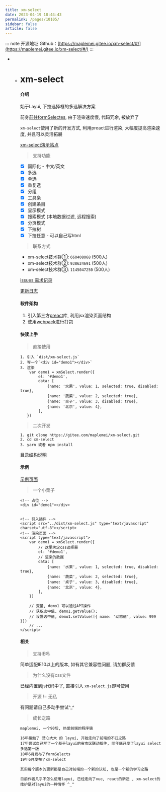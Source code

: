 ```yaml
---
title: xm-select
date: 2023-04-19 18:44:43
permalink: /pages/10105/
sidebar: false
article: false
---
```

::: note 开源地址
Github：[https://maplemei.gitee.io/xm-select/#/](https://maplemei.gitee.io/xm-select/#/)
:::
- - # xm-select

    #### 介绍

    始于Layui, 下拉选择框的多选解决方案

    前身[前往formSelectes](https://github.com/hnzzmsf/layui-formSelects), 由于渲染速度慢, 代码冗余, 被放弃了

    `xm-select`使用了新的开发方式, 利用preact进行渲染, 大幅度提高渲染速度, 并且可以灵活拓展

    [xm-select演示站点](https://maplemei.gitee.io/xm-select/)

    > 支持功能

    - [X] 国际化 - 中文/英文
    - [X] 多选
    - [X] 单选
    - [X] 重复选
    - [X] 分组
    - [X] 工具条
    - [X] 创建条目
    - [X] 显示模式
    - [X] 搜索模式 (本地数据过滤, 远程搜索)
    - [X] 分页模式
    - [X] 下拉树
    - [X] 下拉任意 - 可以自己写html

    > 联系方式

    - xm-select技术群①: `660408068` (500人)
    - xm-select技术群②: `938624691` (500人)
    - xm-select技术群③: `1145047250` (500人)

    [issues 需求记录](https://gitee.com/maplemei/xm-select/issues)

    [更新日志](CHANGELOG.md)

    #### 软件架构

    1. 引入第三方[preact](https://preactjs.com/)库, 利用jsx渲染页面结构
    2. 使用[webpack](https://www.webpackjs.com/)进行打包

    #### 快读上手

    > 直接使用

    ```
    1. 引入 `dist/xm-select.js`
    2. 写一个`<div id="demo1"></div>`
    3. 渲染
        var demo1 = xmSelect.render({
            el: '#demo1', 
            data: [
                {name: '水果', value: 1, selected: true, disabled: true},
                {name: '蔬菜', value: 2, selected: true},
                {name: '桌子', value: 3, disabled: true},
                {name: '北京', value: 4},
            ],
       })
    ```

    > 二次开发

    ```
    1. git clone https://gitee.com/maplemei/xm-select.git
    2. cd xm-select
    3. yarn 或者 npm install
    ```

    [目录结构说明](https://gitee.com/maplemei/xm-select/wikis/pages?sort_id=2465940&doc_id=820743)

    #### 示例

    [示例页面](https://maplemei.gitee.io/xm-select/)

    > 一个小栗子

    ```
    <!-- 占位 -->
    <div id="demo1"></div>
    
    
    <!-- 引入插件 -->
    <script src="../dist/xm-select.js" type="text/javascript" charset="utf-8"></script>
    <!-- 渲染页面 -->
    <script type="text/javascript">
        var demo1 = xmSelect.render({
            // 这里绑定css选择器
            el: '#demo1', 
            // 渲染的数据
            data: [
                {name: '水果', value: 1, selected: true, disabled: true},
                {name: '蔬菜', value: 2, selected: true},
                {name: '桌子', value: 3, disabled: true},
                {name: '北京', value: 4},
            ],
        })
    
        // 变量, demo1 可以通过API操作
        // 获取选中值, demo1.getValue();
        // 设置选中值, demo1.setValue([{ name: '动态值', value: 999 }])
        // ...
    </script>
    ```

    #### 相关

    > 支持IE吗

    简单适配IE10以上的版本, 如有其它兼容性问题, 请加群反馈

    > 为什么没有css文件

    已经内置到js代码中了, 直接引入 `xm-select.js`即可使用

    > 开源 != 无私

    有问题请自己多动手尝试^_^

    > 成长之路

    ```
    maplemei, 一个90后, 热爱前端的程序猿
    
    16年接触了 贤心大大 的 layui, 开始走向了前端的不归之路
    17年尝试自己写了一个基于layui的省市区联动插件, 同年底开发了layui select多选第一版
    18年6月发布了formSelects
    19年6月发布了xm-select
    
    其实每个版本的更新都是自己对前端的一个新的认知, 也是一个新的学习之路
    
    目前作者几乎不怎么使用layui, 已经走向了vue, react的新途 , xm-select的维护是对layui的一种情怀 ^_^
    ```

